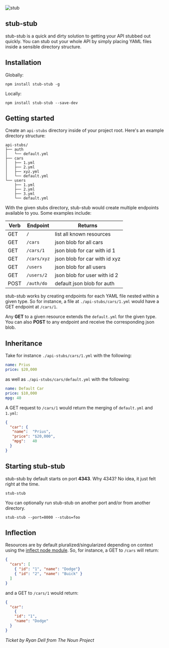 ![stub](https://cdn.rawgit.com/briangonzalez/stub-stub/master/stub.svg)


stub-stub
---------
stub-stub is a quick and dirty solution to getting your API stubbed out quickly. You can stub out your whole API by simply placing YAML files inside a sensible directory structure.


Installation
------------

Globally:
````
npm install stub-stub -g
````

Locally:
````
npm install stub-stub --save-dev
````

Getting started
---------------
Create an `api-stubs` directory inside of your project root. Here's an example directory structure:

````
api-stubs/
├── auth
│   └── default.yml
├── cars
│   ├── 1.yml
│   ├── 2.yml
│   ├── xyz.yml
│   └── default.yml
└── users
    ├── 1.yml
    ├── 2.yml
    ├── 3.yml
    └── default.yml
````

With the given stubs directory, stub-stub would create multiple endpoints available to you. Some examples include:

| Verb  | Endpoint            | Returns                            |
| ----  | --------------------|------------------------------------|
| GET   | `/`                 | list all known resources           |
| GET   | `/cars`             | json blob for all cars             |
| GET   | `/cars/1`           | json blob for car with id 1        |
| GET   | `/cars/xyz`         | json blob for car with id xyz      |
| GET   | `/users`            | json blob for all users            |
| GET   | `/users/2`          | json blob for user with id 2       |
| POST  | `/auth/do`          | default json blob for auth         |

stub-stub works by creating endpoints for each YAML file nested within a given type. So for instance, a file at `./api-stubs/cars/1.yml` would have a GET endpoint at `/cars/1`.

Any **GET** to a given resource extends the `default.yml` for the given type. You can also **POST** to any endpoint and receive the corresponding json blob.


Inheritance
-----------
Take for instance `./api-stubs/cars/1.yml` with the following:

```yaml
name: Prius
price: $20,000
````

as well as `./api-stubs/cars/default.yml` with the following:

```yaml
name: Default Car
price: $10,000
mpg: 40
````

A GET request to `/cars/1` would return the merging of `default.yml` and `1.yml`:

```json
{
  "car": {
   "name":  "Prius",
   "price": "$20,000",
   "mpg":   40
  }
}
````


Starting stub-stub
------------------
stub-stub by default starts on port **4343**. Why 4343? No idea, it just felt right at the time.

````
stub-stub
````

You can optionally run stub-stub on another port and/or from another directory.
````
stub-stub --port=8000 --stubs=foo
````

Inflection
----------
Resources are by default pluralized/singularized depending on context using the [inflect node module](http://msnexploder.github.io/inflect/). So, for instance, a GET to `/cars` will return:

```json
{
  "cars": [
    { "id": "1", "name": "Dodge"}
    { "id": "2", "name": "Buick" }
  ]
}
```

and a GET to `/cars/1` would return:

```json
{
  "car":
    {
    "id": "1",
    "name": "Dodge"
  }
}
```


*Ticket by Ryan Dell from The Noun Project*
